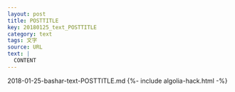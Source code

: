 ```yaml
---
layout: post
title: POSTTITLE
key: 20180125_text_POSTTITLE
category: text
tags: 文字
source: URL
text: |
  CONTENT
---
```


2018-01-25-bashar-text-POSTTITLE.md
{%- include algolia-hack.html -%}
